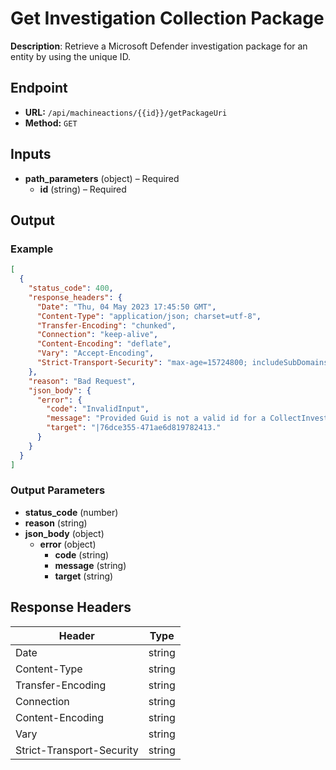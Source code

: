# Get Investigation Collection Package

**Description**: Retrieve a Microsoft Defender investigation package for an entity by using the unique ID.

## Endpoint

- **URL:** `/api/machineactions/{{id}}/getPackageUri`
- **Method:** `GET`
## Inputs

- **path_parameters** (object) – Required
  - **id** (string) – Required
## Output

### Example

```json
[
  {
    "status_code": 400,
    "response_headers": {
      "Date": "Thu, 04 May 2023 17:45:50 GMT",
      "Content-Type": "application/json; charset=utf-8",
      "Transfer-Encoding": "chunked",
      "Connection": "keep-alive",
      "Content-Encoding": "deflate",
      "Vary": "Accept-Encoding",
      "Strict-Transport-Security": "max-age=15724800; includeSubDomains"
    },
    "reason": "Bad Request",
    "json_body": {
      "error": {
        "code": "InvalidInput",
        "message": "Provided Guid is not a valid id for a CollectInvestigationPackage action",
        "target": "|76dce355-471ae6d819782413."
      }
    }
  }
]
```
### Output Parameters

- **status_code** (number)
- **reason** (string)
- **json_body** (object)
  - **error** (object)
    - **code** (string)
    - **message** (string)
    - **target** (string)
## Response Headers

| Header | Type |
|--------|------|
| Date | string |
| Content-Type | string |
| Transfer-Encoding | string |
| Connection | string |
| Content-Encoding | string |
| Vary | string |
| Strict-Transport-Security | string |